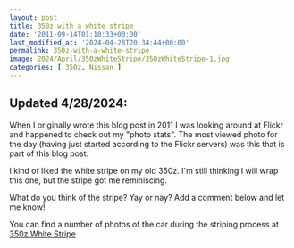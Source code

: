 ```yaml
---
layout: post
title: 350z with a white stripe
date: '2011-09-14T01:10:33+00:00'
last_modified_at: '2024-04-28T20:34:44+00:00'
permalink: 350z-with-a-white-stripe
image: 2024/April/350zWhiteStripe/350zWhiteStripe-1.jpg
categories: [ 350z, Nissan ]
---
```


## Updated 4/28/2024:

When I originally wrote this blog post in 2011 I was looking around at Flickr and happened to check out my "photo stats". The most viewed photo for the day (having just started according to the Flickr servers) was this that is part of this blog post.

I kind of liked the white stripe on my old 350z. I'm still thinking I will wrap this one, but the stripe got me reminiscing.

What do you think of the stripe? Yay or nay? Add a comment below and let me know!

You can find a number of photos of the car during the striping process at [350z White Stripe](https://flickr.com/photos/chammond/albums/72157622833814994/)

